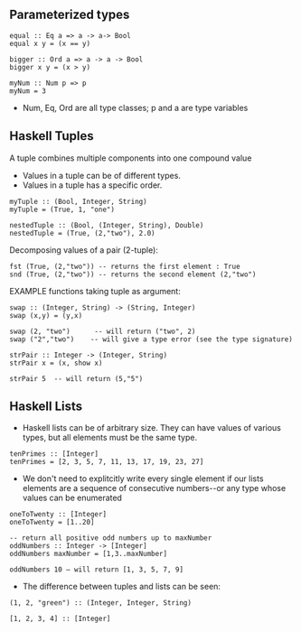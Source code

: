 ## Parameterized types
```
equal :: Eq a => a -> a-> Bool
equal x y = (x == y)
```
```
bigger :: Ord a => a -> a -> Bool
bigger x y = (x > y)
```
```
myNum :: Num p => p
myNum = 3
```
- Num, Eq, Ord are all type classes; p and a are type variables

## Haskell Tuples
A tuple combines multiple components into one compound value
- Values in a tuple can be of different types.
- Values in a tuple has a specific order.
```
myTuple :: (Bool, Integer, String)
myTuple = (True, 1, "one")

nestedTuple :: (Bool, (Integer, String), Double)
nestedTuple = (True, (2,"two"), 2.0)
```

Decomposing values of a pair (2-tuple):
```
fst (True, (2,"two")) -- returns the first element : True
snd (True, (2,"two")) -- returns the second element (2,"two")
```

EXAMPLE functions taking tuple as argument:
```
swap :: (Integer, String) -> (String, Integer)
swap (x,y) = (y,x)

swap (2, "two")      -- will return ("two", 2) 
swap ("2","two")    -- will give a type error (see the type signature)
```

```
strPair :: Integer -> (Integer, String)
strPair x = (x, show x)

strPair 5  -- will return (5,"5") 
```

## Haskell Lists
- Haskell lists can be of arbitrary size. They can have values of various types, but all elements must be the same type.
```
tenPrimes :: [Integer]
tenPrimes = [2, 3, 5, 7, 11, 13, 17, 19, 23, 27]
```

- We don't need to explitcitly write every single element if our lists elements are a sequence of consecutive numbers--or any type whose values can be enumerated
```
oneToTwenty :: [Integer]
oneToTwenty = [1..20]
```
```
-- return all positive odd numbers up to maxNumber
oddNumbers :: Integer -> [Integer]
oddNumbers maxNumber = [1,3..maxNumber]

oddNumbers 10 – will return [1, 3, 5, 7, 9]
```

- The difference between tuples and lists can be seen:
```
(1, 2, "green") :: (Integer, Integer, String)
```
```
[1, 2, 3, 4] :: [Integer]
```